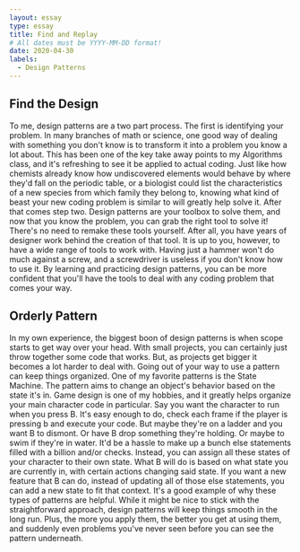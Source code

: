 ```yaml
---
layout: essay
type: essay
title: Find and Replay
# All dates must be YYYY-MM-DD format!
date: 2020-04-30
labels:
  - Design Patterns
---
```


## Find the Design
To me, design patterns are a two part process. The first is identifying your problem. In many branches of math or science, one good way of dealing with something you don't know is to transform it into a problem you know a lot about. This has been one of the key take away points to my Algorithms class, and it's refreshing to see it be applied to actual coding. Just like how chemists already know how undiscovered elements would behave by where they'd fall on the periodic table, or a biologist could list the characteristics of a new species from which family they belong to, knowing what kind of beast your new coding problem is similar to will greatly help solve it. After that comes step two. Design patterns are your toolbox to solve them, and now that you know the problem, you can grab the right tool to solve it! There's no need to remake these tools yourself. After all, you have years of designer work behind the creation of that tool. It is up to you, however, to have a wide range of tools to work with. Having just a hammer won't do much against a screw, and a screwdriver is useless if you don't know how to use it. By learning and practicing design patterns, you can be more confident that you'll have the tools to deal with any coding problem that comes your way.
## Orderly Pattern
In my own experience, the biggest boon of design patterns is when scope starts to get way over your head. With small projects, you can certainly just throw together some code that works. But, as projects get bigger it becomes a lot harder to deal with. Going out of your way to use a pattern can keep things organized. One of my favorite patterns is the State Machine. The pattern aims to change an object's behavior based on the state it's in. Game design is one of my hobbies, and it greatly helps organize your main character code in particular. Say you want the character to run when you press B. It's easy enough to do, check each frame if the player is pressing b and execute your code. But maybe they're on a ladder and you want B to dismont. Or have B drop something they're holding. Or maybe to swim if they're in water. It'd be a hassle to make up a bunch else statements filled with a billion and/or checks. Instead, you can assign all these states of your character to their own state. What B will do is based on what state you are currently in, with certain actions changing said state. If you want a new feature that B can do, instead of updating all of those else statements, you can add a new state to fit that context. It's a good example of why these types of patterns are helpful. While it might be nice to stick with the straightforward approach, design patterns will keep things smooth in the long run. Plus, the more you apply them, the better you get at using them, and suddenly even problems you've never seen before you can see the pattern underneath.
